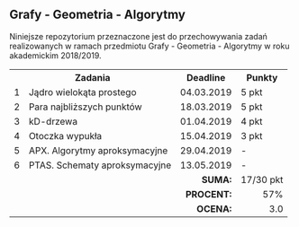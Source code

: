 ## Grafy - Geometria - Algorytmy

Niniejsze repozytorium przeznaczone jest do przechowywania zadań
realizowanych w ramach przedmiotu Grafy - Geometria - Algorytmy
w roku akademickim 2018/2019.

<table>
  <tr>
    <th colspan="2">Zadania</th>
    <th>Deadline</th>
    <th>Punkty</th>
  </tr>
  <tr>
    <td>1</td>
    <td>Jądro wielokąta prostego</td>
    <td>04.03.2019</td>
    <td>5 pkt</td>
  </tr>
  <tr>
    <td>2</td>
    <td>Para najbliższych punktów</td>
    <td>18.03.2019</td>
    <td>5 pkt</td>
  </tr>
  <tr>
    <td>3</td>
    <td>kD-drzewa</td>
    <td>01.04.2019</td>
    <td>4 pkt</td>
  </tr>
  <tr>
    <td>4</td>
    <td>Otoczka wypukła</td>
    <td>15.04.2019</td>
    <td>3 pkt</td>
  </tr>
  <tr>
    <td>5</td>
    <td>APX. Algorytmy aproksymacyjne</td>
    <td>29.04.2019</td>
    <td>-</td>
  </tr>
  <tr>
    <td>6</td>
    <td>PTAS. Schematy aproksymacyjne</td>
    <td>13.05.2019</td>
    <td>-</td>
  </tr>
  <tr align="right">
    <td colspan="3"><b>SUMA:</b></td>
    <td>17/30 pkt</td>
  </tr>
  <tr align="right">
    <td colspan="3"><b>PROCENT:</b></td>
    <td>57%</td>
  </tr>
  <tr align="right">
    <td colspan="3"><b>OCENA:</b></td>
    <td>3.0</td>
  </tr>
</table>
